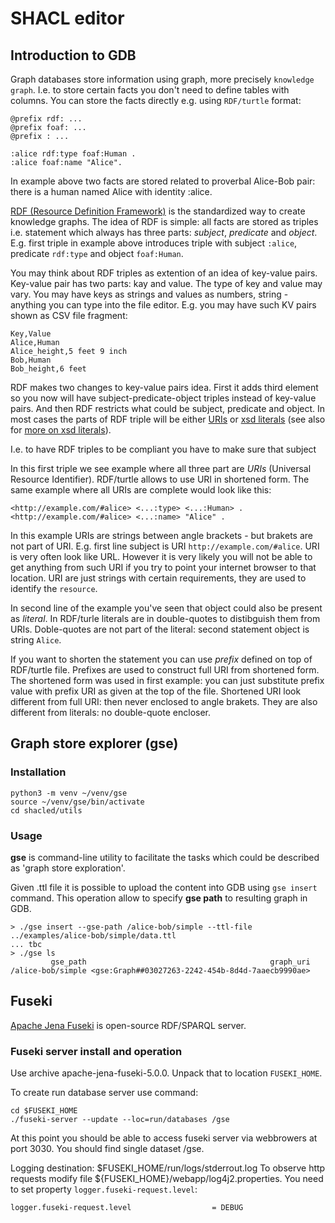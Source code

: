 # SHACL editor


## Introduction to GDB

Graph databases store information using graph, more precisely `knowledge graph`. I.e. to store certain facts you don't need to define tables with columns. You can store the facts directly e.g. using `RDF/turtle` format:

```
@prefix rdf: ...
@prefix foaf: ...
@prefix : ...

:alice rdf:type foaf:Human .
:alice foaf:name "Alice".
```

In example above two facts are stored related to proverbal Alice-Bob pair: there is a human named Alice with identity :alice.

[RDF (Resource Definition Framework)](https://www.w3.org/TR/rdf11-concepts/) is the standardized way to create knowledge graphs. The idea of RDF is simple: all facts are stored as triples i.e. statement which always has three parts: *subject*, *predicate* and *object*. E.g. first triple in example above introduces triple with subject `:alice`, predicate `rdf:type` and object `foaf:Human`.

You may think about RDF triples as extention of an idea of key-value pairs. Key-value pair has two parts: kay and value. The type of key and value may vary. You may have keys as strings and values as numbers, string - anything you can type into the file editor. E.g. you may have such KV pairs shown as CSV file fragment:

```
Key,Value
Alice,Human
Alice_height,5 feet 9 inch
Bob,Human
Bob_height,6 feet
```

RDF makes two changes to key-value pairs idea. First it adds third element so you now will have subject-predicate-object triples instead of key-value pairs. And then RDF restricts what could be subject, predicate and object. In most cases the parts of RDF triple will be either [URIs](https://en.wikipedia.org/wiki/Uniform_Resource_Identifier) or [xsd literals](https://www.w3.org/TR/rdf11-concepts/#xsd-datatypes) (see also for [more on xsd literals](https://www.w3.org/TR/xmlschema-2/#built-in-datatypes)).

I.e. to have RDF triples to be compliant you have to make sure that subject 

In this first triple we see example where all three part are *URIs* (Universal Resource Identifier). RDF/turtle allows to use URI in shortened form. The same example where all URIs are complete would look like this:

```
<http://example.com/#alice> <...:type> <...:Human> .
<http://example.com/#alice> <...:name> "Alice" .
```

In this example URIs are strings between angle brackets - but brakets are not part of URI. E.g. first line subject is URI `http://example.com/#alice`. URI is very often look like URL. However it is very likely you will not be able to get anything from such URI if you try to point your internet browser to that location. URI are just strings with certain requirements, they are used to identify the `resource`.

In second line of the example you've seen that object could also be present as *literal*. In RDF/turle literals are in double-quotes to distibguish them from URIs. Doble-quotes are not part of the literal: second statement object is string `Alice`.

If you want to shorten the statement you can use *prefix* defined on top of RDF/turtle file. Prefixes are used to construct full URI from shortened form. The shortened form was used in first example: you can just substitute prefix value with prefix URI as given at the top of the file. Shortened URI look different from full URI: then never enclosed to angle brakets. They are also different from literals: no double-quote encloser.

## Graph store explorer (gse)

### Installation

```
python3 -m venv ~/venv/gse
source ~/venv/gse/bin/activate
cd shacled/utils

```

### Usage

**gse** is command-line utility to facilitate the tasks which could be described as 'graph store exploration'.

Given .ttl file it is possible to upload the content into GDB using `gse insert` command. This operation allow to specify **gse path** to resulting graph in GDB.

```
> ./gse insert --gse-path /alice-bob/simple --ttl-file ../examples/alice-bob/simple/data.ttl
... tbc
> ./gse ls
         gse_path                                         graph_uri
/alice-bob/simple <gse:Graph##03027263-2242-454b-8d4d-7aaecb9990ae>
```

## Fuseki

[Apache Jena Fuseki](https://jena.apache.org/documentation/fuseki2/) is open-source RDF/SPARQL server.

### Fuseki server install and operation

Use archive apache-jena-fuseki-5.0.0. Unpack that to location `FUSEKI_HOME`.

To create run database server use command:

```
cd $FUSEKI_HOME
./fuseki-server --update --loc=run/databases /gse
```

At this point you should be able to access fuseki server via webbrowers at port 3030. You should find single dataset /gse.

Logging destination: $FUSEKI_HOME/run/logs/stderrout.log
To observe http requests modify file ${FUSEKI_HOME}/webapp/log4j2.properties. You need to set property `logger.fuseki-request.level`:

```
logger.fuseki-request.level                  = DEBUG
```
